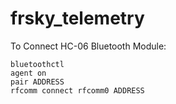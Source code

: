 # frsky_telemetry

To Connect HC-06 Bluetooth Module:

```
bluetoothctl
agent on
pair ADDRESS
rfcomm connect rfcomm0 ADDRESS
```
